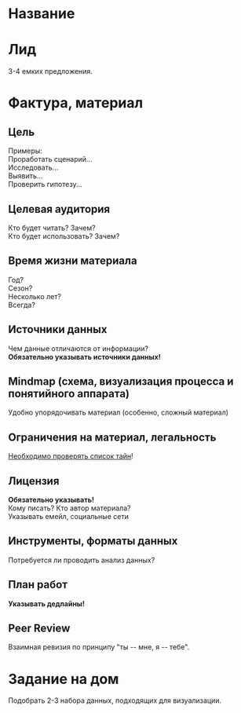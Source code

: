 # Название
# Лид 
3-4 емких предложения.      
# Фактура, материал
## Цель
Примеры:      
Проработать сценарий...      
Исследовать...     
Выявить...     
Проверить гипотезу...     
## Целевая аудитория
Кто будет читать? Зачем?     
Кто будет использовать? Зачем?     
## Время жизни материала     
Год?     
Сезон?     
Несколько лет?     
Всегда?     
## Источники данных
Чем данные отличаются от информации?     
**Обязательно указывать источники данных!**          
## Mindmap (схема, визуализация процесса и понятийного аппарата)     
Удобно упорядочивать материал (особенно, сложный материал)     
## Ограничения на материал, легальность
[Необходимо проверять список тайн](https://github.com/iradche/ANRI-workshop/blob/master/scaffolding/%D0%A1%D0%BF%D0%B8%D1%81%D0%BE%D0%BA%D0%A2%D0%B0%D0%B8%CC%86%D0%BD.pdf)!     
## Лицензия
**Обязательно указывать!**          
Кому писать? Кто автор материала?          
Указывать емейл, социальные сети          
## Инструменты, форматы данных
Потребуется ли проводить анализ данных?     
## План работ
**Указывать дедлайны!**           
## Peer Review
Взаимная ревизия по принципу "ты -- мне, я -- тебе".     
     
# Задание на дом
Подобрать 2-3 набора данных, подходящих для визуализации.
